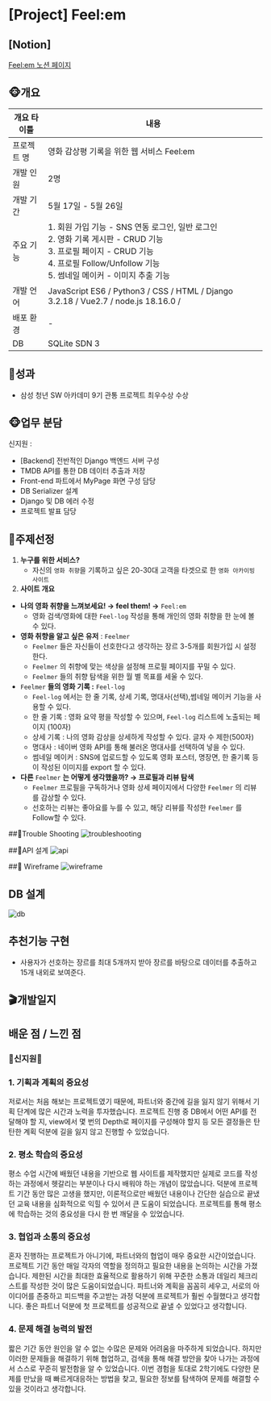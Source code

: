 # [Project] Feel:em

## [Notion]
[Feel:em 노션 페이지](https://warm-blinker-44f.notion.site/Feel-em-af0a3b05675d4b1ba21561f43e94290b)
## 🐵개요
| 개요 타이틀 | 내용 |
| --- | --- |
| 프로젝트 명 | 영화 감상평 기록을 위한 웹 서비스 Feel:em |
| 개발 인원 | 2명 |
| 개발 기간  | 5월 17일 - 5월 26일 |
| 주요 기능  | 1. 회원 가입 기능 - SNS 연동 로그인, 일반 로그인 <br> 2. 영화 기록 게시판 - CRUD 기능 <br> 3. 프로필 페이지 - CRUD 기능 <br> 4. 프로필 Follow/Unfollow 기능 <br> 5. 썸네일 메이커 - 이미지 추출 기능  |
| 개발 언어 | JavaScript ES6 / Python3 / CSS / HTML / Django 3.2.18 / Vue2.7 / node.js 18.16.0 /  |
| 배포 환경 | -  |
| DB | SQLite SDN 3 |

## 🥇성과 
- 삼성 청년 SW 아카데미 9기 관통 프로젝트 최우수상 수상

## 🐵업무 분담
신지원 : 
- [Backend] 전반적인 Django 백엔드 서버 구성
- TMDB API를 통한 DB 데이터 추출과 저장
- Front-end 파트에서 MyPage 화면 구성 담당
- DB Serializer 설계
- Django 및 DB 에러 수정
- 프로젝트 발표 담당

## 🙊주제선정 
1. **누구를 위한 서비스?**
    - 자신의 `영화 취향`을 기록하고 싶은 20-30대 고객을 타겟으로 한 `영화 아카이빙 사이트`
2. **사이트 개요**
- **나의 영화 취향을 느껴보세요! → feel them! →** `Feel:em`
    - 영화 검색/영화에 대한 `Feel-log` 작성을 통해 개인의 영화 취향을 한 눈에 볼 수 있다.
- **영화 취향을 알고 싶은 유저**  : `Feelmer`
    - `Feelmer` 들은 자신들이 선호한다고 생각하는 장르 3-5개를 회원가입 시 설정한다.
    - `Feelmer` 의 취향에 맞는 색상을 설정해 프로필 페이지를 꾸밀 수 있다.
    - `Feelmer` 들의 취향 탐색을 위한 월 별 목표를 세울 수 있다.
- `Feelmer` **들의 영화 기록 :** `Feel-log`
    - `Feel-log` 에서는 한 줄 기록, 상세 기록, 명대사(선택),썸네일 메이커 기능을 사용할 수 있다.
    - 한 줄 기록 : 영화 요약 평을 작성할 수 있으며, `Feel-log` 리스트에 노출되는 페이지 
    (100자)
    - 상세 기록 : 나의 영화 감상을 상세하게 작성할 수 있다. 글자 수 제한(500자)
    - 명대사 : 네이버 영화 API를 통해 불러온 명대사를 선택하여 넣을 수 있다.
    - 썸네일 메이커 : SNS에 업로드할 수 있도록 영화 포스터, 명장면, 한 줄기록 등이 작성된 이미지를 export 할 수 있다.
- **다른** `Feelmer` **는 어떻게 생각했을까? →  프로필과 리뷰 탐색**
    - `Feelmer` 프로필을 구독하거나 영화 상세 페이지에서 다양한 `Feelmer` 의 리뷰를 감상할 수 있다.
    - 선호하는 리뷰는 좋아요를 누를 수 있고, 해당 리뷰를 작성한 `Feelmer` 를 Follow할 수 있다.

##🙉Trouble Shooting
![troubleshooting](/img/troubleshooting.png)

##🙈API 설계
![api](img/api.png)

##🙉 Wireframe
![wireframe](/img/wireframe.png)

## DB 설계
![db](img/db.png)

## 추천기능 구현
- 사용자가 선호하는 장르를 최대 5개까지 받아 장르를 바탕으로 데이터를 추출하고 15개 내외로 보여준다.  


## 🎬개발일지

## 배운 점 / 느낀 점

### 🌲신지원🌲

### 1. 기획과 계획의 중요성

저로서는 처음 해보는 프로젝트였기 때문에, 파트너와 중간에 길을 잃지 않기 위해서 기획 단계에 많은 시간과 노력을 투자했습니다. 프로젝트 진행 중 DB에서 어떤 API를 전달해야 할 지, view에서 몇 번의 Depth로 페이지를 구성해야 할지 등 모든 결정들은 탄탄한 계획 덕분에 길을 잃지 않고 진행할 수 있었습니다. 

### 2. 평소 학습의 중요성

평소 수업 시간에 배웠던 내용을 기반으로 웹 사이트를 제작했지만 실제로 코드를 작성하는 과정에서 헷갈리는 부분이나 다시 배워야 하는 개념이 많았습니다. 덕분에 프로젝트 기간 동안 많은 고생을 했지만, 이론적으로만 배웠던 내용이나 간단한 실습으로 끝냈던 교육 내용을 심화적으로 익힐 수 있어서 큰 도움이 되었습니다. 프로젝트를 통해 평소에 학습하는 것의 중요성을 다시 한 번 깨달을 수 있었습니다.

### 3. 협업과 소통의 중요성

혼자 진행하는 프로젝트가 아니기에, 파트너와의 협업이 매우 중요한 시간이었습니다. 프로젝트 기간 동안 매일 각자의 역할을 정의하고 필요한 내용을 논의하는 시간을 가졌습니다. 제한된 시간을 최대한 효율적으로 활용하기 위해 꾸준한 소통과 데일리 체크리스트를  작성한 것이 많은 도움이되었습니다. 파트너와 계획을 꼼꼼히 세우고, 서로의 아이디어를 존중하고 피드백을 주고받는 과정 덕분에 프로젝트가 훨씬 수월했다고 생각합니다. 좋은 파트너 덕분에 첫 프로젝트를 성공적으로 끝낼 수 있었다고 생각합니다. 

### 4. 문제 해결 능력의 발전

짧은 기간 동안 원인을 알 수 없는 수많은 문제와 어려움을 마주하게 되었습니다. 하지만 이러한 문제들을 해결하기 위해 협업하고, 검색을 통해 해결 방안을 찾아 나가는 과정에서 스스로 꾸준히 발전함을 알 수 있었습니다. 이번 경험을 토대로 2학기에도 다양한 문제를 만났을 때 빠르게대응하는 방법을 찾고, 필요한 정보를 탐색하여 문제를 해결할 수 있을 것이라고 생각합니다. 


